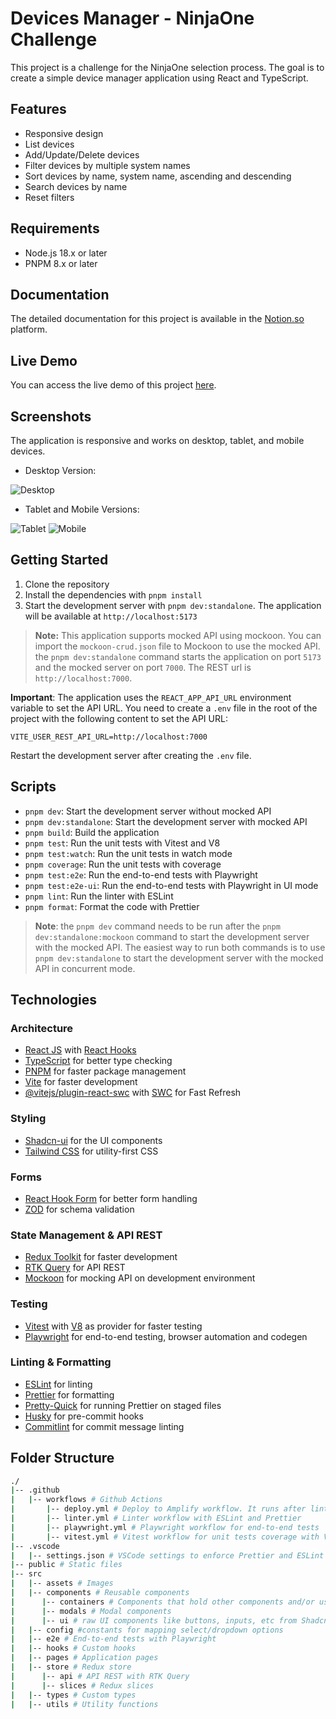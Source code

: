 # Devices Manager - NinjaOne Challenge

This project is a challenge for the NinjaOne selection process. The goal is to create a simple device manager application using React and TypeScript.

## Features

- Responsive design
- List devices
- Add/Update/Delete devices
- Filter devices by multiple system names
- Sort devices by name, system name, ascending and descending
- Search devices by name
- Reset filters

## Requirements

- Node.js 18.x or later
- PNPM 8.x or later


## Documentation

The detailed documentation for this project is available in the [Notion.so](https://vallori-solutions.notion.site/NinjaOne-Devices-Manager-Documentation-4d4e4a779c6a4064832f9672cfb31313) platform.

## Live Demo
You can access the live demo of this project [here](https://devices-manager.vallorisolutions.com/).

## Screenshots

The application is responsive and works on desktop, tablet, and mobile devices.

- Desktop Version:

![Desktop](https://img001.prntscr.com/file/img001/xIzTMoqzT5a4TEo9Py2DUw.png)

- Tablet and Mobile Versions:

![Tablet](https://img001.prntscr.com/file/img001/xp6GV5ffR6qDSnEyac5JZg.png)
![Mobile](https://img001.prntscr.com/file/img001/-s5e6T9uTXS5NrE5Mddh1Q.png)

## Getting Started

1. Clone the repository
2. Install the dependencies with `pnpm install`
3. Start the development server with `pnpm dev:standalone`. The application will be available at `http://localhost:5173`

> **Note:** This application supports mocked API using mockoon. You can import the `mockoon-crud.json` file to Mockoon to use the mocked API. the `pnpm dev:standalone` command starts the application on port `5173` and the mocked server on port `7000`. The REST url is `http://localhost:7000`.

 **Important**: The application uses the `REACT_APP_API_URL` environment variable to set the API URL. You need to create a `.env` file in the root of the project with the following content to set the API URL:

```env
VITE_USER_REST_API_URL=http://localhost:7000
```
Restart the development server after creating the `.env` file.

## Scripts

- `pnpm dev`: Start the development server without mocked API
- `pnpm dev:standalone`: Start the development server with mocked API
- `pnpm build`: Build the application
- `pnpm test`: Run the unit tests with Vitest and V8
- `pnpm test:watch`: Run the unit tests in watch mode
- `pnpm coverage`: Run the unit tests with coverage
- `pnpm test:e2e`: Run the end-to-end tests with Playwright
- `pnpm test:e2e-ui`: Run the end-to-end tests with Playwright in UI mode
- `pnpm lint`: Run the linter with ESLint
- `pnpm format`: Format the code with Prettier


> **Note**: the `pnpm dev` command needs to be run after the `pnpm dev:standalone:mockoon` command to start the development server with the mocked API. The easiest way to run both commands is to use `pnpm dev:standalone` to start the development server with the mocked API in concurrent mode.

## Technologies

### Architecture
- [React JS](https://reactjs.org/) with [React Hooks](https://reactjs.org/docs/hooks-intro.html) 
- [TypeScript](https://www.typescriptlang.org/) for better type checking
- [PNPM](https://pnpm.io/) for faster package management
- [Vite](hhttps://vitejs.dev/) for faster development
- [@vitejs/plugin-react-swc](https://github.com/vitejs/vite-plugin-react-swc) with [SWC](https://swc.rs/) for Fast Refresh

### Styling
- [Shadcn-ui](https://ui.shadcn.com/) for the UI components
- [Tailwind CSS](https://tailwindcss.com/) for utility-first CSS

### Forms
- [React Hook Form](https://react-hook-form.com/) for better form handling
- [ZOD](https://zod.dev/) for schema validation

### State Management & API REST
- [Redux Toolkit](https://redux-toolkit.js.org/) for faster development
- [RTK Query](https://redux-toolkit.js.org/rtk-query/overview) for API REST
- [Mockoon](https://mockoon.com/) for mocking API on development environment

### Testing
- [Vitest](https://vitejs.dev/guide/features.html#testing) with [V8](https://v8.dev/) as provider for faster testing
- [Playwright](https://playwright.dev/) for end-to-end testing, browser automation and codegen

### Linting & Formatting
- [ESLint](https://eslint.org/) for linting
- [Prettier](https://prettier.io/) for formatting
- [Pretty-Quick](https://www.npmjs.com/package/pretty-quick) for running Prettier on staged files
- [Husky](https://typicode.github.io/husky/) for pre-commit hooks
- [Commitlint](https://commitlint.js.org/) for commit message linting


## Folder Structure

```bash
./
|-- .github
|   |-- workflows # Github Actions
|       |-- deploy.yml # Deploy to Amplify workflow. It runs after lint and test workflows pass
|       |-- linter.yml # Linter workflow with ESLint and Prettier
|       |-- playwright.yml # Playwright workflow for end-to-end tests
|       |-- vitest.yml # Vitest workflow for unit tests coverage with V8
|-- .vscode
|   |-- settings.json # VSCode settings to enforce Prettier and ESLint
|-- public # Static files
|-- src
|   |-- assets # Images
|   |-- components # Reusable components
|      |-- containers # Components that hold other components and/or uses Shadcn-ui components
|      |-- modals # Modal components
|      |-- ui # raw UI components like buttons, inputs, etc from Shadcn-ui
|   |-- config #constants for mapping select/dropdown options
|   |-- e2e # End-to-end tests with Playwright
|   |-- hooks # Custom hooks
|   |-- pages # Application pages
|   |-- store # Redux store
|      |-- api # API REST with RTK Query
|      |-- slices # Redux slices
|   |-- types # Custom types
|   |-- utils # Utility functions
```
